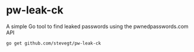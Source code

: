 # pw-leak-ck
A simple Go tool to find leaked passwords using the pwnedpasswords.com API

`go get github.com/stevegt/pw-leak-ck`
